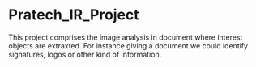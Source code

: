 # Pratech_IR_Project
This project comprises the image analysis in document where interest objects are extraxted. For instance giving a document we could identify signatures, logos or other kind of information.
